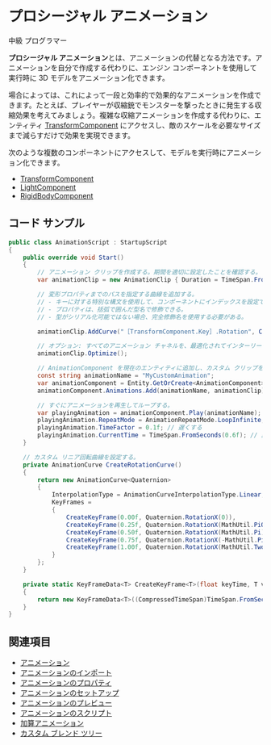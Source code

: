# プロシージャル アニメーション

<span class="label label-doc-level">中級</span>
<span class="label label-doc-audience">プログラマー</span>

**プロシージャル アニメーション**とは、アニメーションの代替となる方法です。アニメーションを自分で作成する代わりに、エンジン コンポーネントを使用して実行時に 3D モデルをアニメーション化できます。

場合によっては、これによって一段と効率的で効果的なアニメーションを作成できます。たとえば、プレイヤーが収縮銃でモンスターを撃ったときに発生する収縮効果を考えてみましょう。複雑な収縮アニメーションを作成する代わりに、エンティティ [TransformComponent](xref:Stride.Engine.TransformComponent) にアクセスし、敵のスケールを必要なサイズまで減らすだけで効果を実現できます。

次のような複数のコンポーネントにアクセスして、モデルを実行時にアニメーション化できます。

* [TransformComponent](xref:Stride.Engine.TransformComponent)
* [LightComponent](xref:Stride.Engine.LightComponent)
* [RigidBodyComponent](xref:Stride.Physics.RigidbodyComponent)

## コード サンプル

```cs
public class AnimationScript : StartupScript
{
    public override void Start()
    {
        // アニメーション クリップを作成する。期間を適切に設定したことを確認する。
        var animationClip = new AnimationClip { Duration = TimeSpan.FromSeconds(1) };

        // 変形プロパティまでのパスを指定する曲線を追加する。
        // - キーに対する特別な構文を使用して、コンポーネントにインデックスを設定できる。
        // - プロパティは、括弧で囲んだ型名で修飾できる。
        // - 型がシリアル化可能ではない場合、完全修飾名を使用する必要がある。

        animationClip.AddCurve("［TransformComponent.Key］.Rotation", CreateRotationCurve());

        // オプション: すべてのアニメーション チャネルを、最適化されてインターリーブされた形式にパックする。
        animationClip.Optimize();

        // AnimationComponent を現在のエンティティに追加し、カスタム クリップを登録する。
        const string animationName = "MyCustomAnimation";
        var animationComponent = Entity.GetOrCreate<AnimationComponent>();
        animationComponent.Animations.Add(animationName, animationClip);

        // すぐにアニメーションを再生してループする。
        var playingAnimation = animationComponent.Play(animationName);
        playingAnimation.RepeatMode = AnimationRepeatMode.LoopInfinite;
        playingAnimation.TimeFactor = 0.1f; // 遅くする
        playingAnimation.CurrentTime = TimeSpan.FromSeconds(0.6f); // 異なる時間に開始する
    }

    // カスタム リニア回転曲線を設定する。
    private AnimationCurve CreateRotationCurve()
    {
        return new AnimationCurve<Quaternion>
        {
            InterpolationType = AnimationCurveInterpolationType.Linear,
            KeyFrames =
            {
                CreateKeyFrame(0.00f, Quaternion.RotationX(0)),
                CreateKeyFrame(0.25f, Quaternion.RotationX(MathUtil.PiOverTwo)),
                CreateKeyFrame(0.50f, Quaternion.RotationX(MathUtil.Pi)),
                CreateKeyFrame(0.75f, Quaternion.RotationX(-MathUtil.PiOverTwo)),
                CreateKeyFrame(1.00f, Quaternion.RotationX(MathUtil.TwoPi))
            }
        };
    }

    private static KeyFrameData<T> CreateKeyFrame<T>(float keyTime, T value)
    {
        return new KeyFrameData<T>((CompressedTimeSpan)TimeSpan.FromSeconds(keyTime), value);
    }
}
```

## 関連項目

* [アニメーション](index.md)
* [アニメーションのインポート](import-animations.md)
* [アニメーションのプロパティ](animation-properties.md)
* [アニメーションのセットアップ](set-up-animations.md)
* [アニメーションのプレビュー](preview-animations.md)
* [アニメーションのスクリプト](animation-scripts.md)
* [加算アニメーション](additive-animation.md)
* [カスタム ブレンド ツリー](custom-blend-trees.md)
